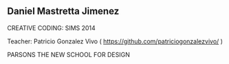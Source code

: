 
## Daniel Mastretta Jimenez

CREATIVE CODING: SIMS 2014

Teacher: Patricio Gonzalez Vivo ( https://github.com/patriciogonzalezvivo/ )

PARSONS THE NEW SCHOOL FOR DESIGN